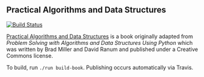 Practical Algorithms and Data Structures
---

[![Build Status](https://travis-ci.org/Bradfield/algos.svg?branch=master)](https://travis-ci.org/Bradfield/algos)

[Practical Algorithms and Data Structures](http://bradfield.institute/algos) is a book originally adapted from _Problem Solving with Algorithms and Data Structures Using Python_ which was written by Brad Miller and David Ranum and published under a Creative Commons license.

To build, run `./run build-book`. Publishing occurs automatically via Travis.
